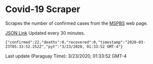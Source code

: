 # Covid-19 Scraper

Scrapes the number of confirmed cases from the [MSPBS](https://www.mspbs.gov.py/covid-19.php) web page.

[JSON Link](https://jmayalag.github.io/covid19-scrape/cases.json)
Updated every 30 minutes.
```
{"confirmed":22,"deaths":0,"recovered":0,"timestamp":"2020-03-23T05:33:52.252Z","pyt":"3/23/2020, 01:33:52 GMT-4"}
```
Last update (Paraguay Time): 3/23/2020, 01:33:52 GMT-4
